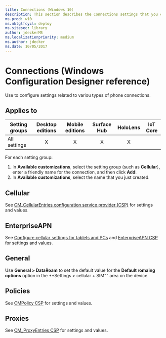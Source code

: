 ```yaml
---
title: Connections (Windows 10)
description: This section describes the Connections settings that you can configure in provisioning packages for Windows 10 using Windows Configuration Designer.
ms.prod: w10
ms.mktglfcycl: deploy
ms.sitesec: library
author: jdeckerMS
ms.localizationpriority: medium
ms.author: jdecker
ms.date: 10/05/2017
---
```


# Connections (Windows Configuration Designer reference)

Use to configure settings related to variou types of phone connections.

## Applies to

| Setting groups  | Desktop editions | Mobile editions | Surface Hub | HoloLens | IoT Core |
| --- | :---: | :---: | :---: | :---: | :---: |
| All settings  | X |  X  | X | X |  |


For each setting group:
1. In **Available customizations**, select the setting group (such as **Cellular**), enter a friendly name for the connection, and then click **Add**.
2. In **Available customizations**, select the name that you just created. 

## Cellular

See [CM_CellularEntries configuration service provider (CSP)](https://msdn.microsoft.com/windows/hardware/commercialize/customize/mdm/cm-cellularentries-csp) for settings and values.

## EnterpriseAPN

See [Configure cellular settings for tablets and PCs](https://docs.microsoft.com/windows/configuration/provisioning-apn) and 
[EnterpriseAPN CSP](https://msdn.microsoft.com/windows/hardware/commercialize/customize/mdm/enterpriseapn-csp) for settings and values.

## General

Use **General > DataRoam** to set the default value for the **Default romaing options** option in the **Settings > cellular + SIM"" area on the device. 

## Policies

See [CMPolicy CSP](https://msdn.microsoft.com/windows/hardware/commercialize/customize/mdm/cmpolicy-csp) for settings and values.

## Proxies

See [CM_ProxyEntries CSP](https://msdn.microsoft.com/windows/hardware/commercialize/customize/mdm/cm-proxyentries-csp) for settings and values.